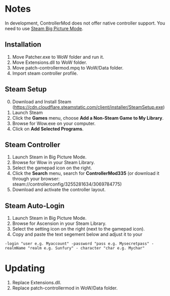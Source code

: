 # Notes
In development, ControllerMod does not offer native controller support. You need to use [Steam Big Picture Mode](https://store.steampowered.com/bigpicture).

## Installation
1. Move Patcher.exe to WoW folder and run it.
2. Move Extensions.dll to WoW folder.
3. Move patch-controllermod.mpq to WoW/Data folder.
4. Import steam controller profile.

## Steam Setup
0. Download and Install Steam (https://cdn.cloudflare.steamstatic.com/client/installer/SteamSetup.exe)
1. Launch Steam
2. Click the **Games** menu, choose **Add a Non-Steam Game to My Library**.
3. Browse for Wow.exe on your computer.
4. Click on **Add Selected Programs**.

## Steam Controller
1. Launch Steam in Big Picture Mode.
2. Browse for Wow in your Steam Library.
3. Select the gamepad icon on the right.
4. Click the **Search** menu, search for **ControllerMod335** (or download it through your browser: steam://controllerconfig/3255281634/3069784775)
5. Download and activate the controller layout.


## Steam Auto-Login
1. Launch Steam in Big Picture Mode.
2. Browse for Ascension in your Steam Library.
3. Select the setting icon on the right (next to the gamepad icon).
4. Copy and paste the text segement below and adjust it to your 

`-login "user e.g. Myaccount" -password "pass e.g. Mysecretpass" -realmName "realm e.g. Sunfury" - character "char e.g. Mychar"`


# Updating
1. Replace Extensions.dll.
2. Replace patch-controllermod in WoW/Data folder.
